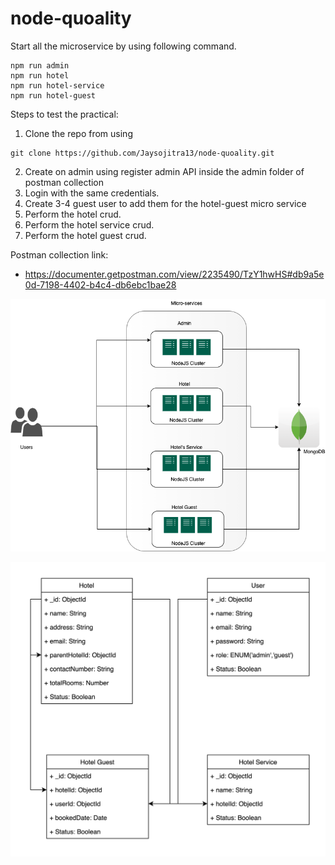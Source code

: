 # node-quoality

Start all the microservice by using following command.
```
npm run admin
npm run hotel
npm run hotel-service
npm run hotel-guest
```

Steps to test the practical:
 1. Clone the repo from using 
```
git clone https://github.com/Jaysojitra13/node-quoality.git
```
2. Create on admin using register admin API inside the admin folder of postman collection
3. Login with the same credentials.
4. Create 3-4 guest user to add them for the hotel-guest micro service
5. Perform the hotel crud.
6. Perform the hotel service crud.
7. Perform the hotel guest crud.

Postman collection link:
- https://documenter.getpostman.com/view/2235490/TzY1hwHS#db9a5e0d-7198-4402-b4c4-db6ebc1bae28

![Architecture](architecture.png)

![DB Architecture](DB-diagram.png)